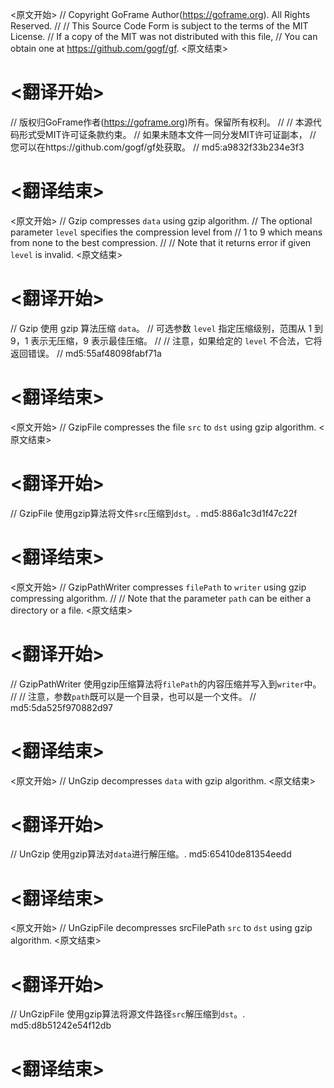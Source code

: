 
<原文开始>
// Copyright GoFrame Author(https://goframe.org). All Rights Reserved.
//
// This Source Code Form is subject to the terms of the MIT License.
// If a copy of the MIT was not distributed with this file,
// You can obtain one at https://github.com/gogf/gf.
<原文结束>

# <翻译开始>
// 版权归GoFrame作者(https://goframe.org)所有。保留所有权利。
//
// 本源代码形式受MIT许可证条款约束。
// 如果未随本文件一同分发MIT许可证副本，
// 您可以在https://github.com/gogf/gf处获取。
// md5:a9832f33b234e3f3
# <翻译结束>


<原文开始>
// Gzip compresses `data` using gzip algorithm.
// The optional parameter `level` specifies the compression level from
// 1 to 9 which means from none to the best compression.
//
// Note that it returns error if given `level` is invalid.
<原文结束>

# <翻译开始>
// Gzip 使用 gzip 算法压缩 `data`。
// 可选参数 `level` 指定压缩级别，范围从 1 到 9，1 表示无压缩，9 表示最佳压缩。
//
// 注意，如果给定的 `level` 不合法，它将返回错误。
// md5:55af48098fabf71a
# <翻译结束>


<原文开始>
// GzipFile compresses the file `src` to `dst` using gzip algorithm.
<原文结束>

# <翻译开始>
// GzipFile 使用gzip算法将文件`src`压缩到`dst`。. md5:886a1c3d1f47c22f
# <翻译结束>


<原文开始>
// GzipPathWriter compresses `filePath` to `writer` using gzip compressing algorithm.
//
// Note that the parameter `path` can be either a directory or a file.
<原文结束>

# <翻译开始>
// GzipPathWriter 使用gzip压缩算法将`filePath`的内容压缩并写入到`writer`中。
//
// 注意，参数`path`既可以是一个目录，也可以是一个文件。
// md5:5da525f970882d97
# <翻译结束>


<原文开始>
// UnGzip decompresses `data` with gzip algorithm.
<原文结束>

# <翻译开始>
// UnGzip 使用gzip算法对`data`进行解压缩。. md5:65410de81354eedd
# <翻译结束>


<原文开始>
// UnGzipFile decompresses srcFilePath `src` to `dst` using gzip algorithm.
<原文结束>

# <翻译开始>
// UnGzipFile 使用gzip算法将源文件路径`src`解压缩到`dst`。. md5:d8b51242e54f12db
# <翻译结束>

